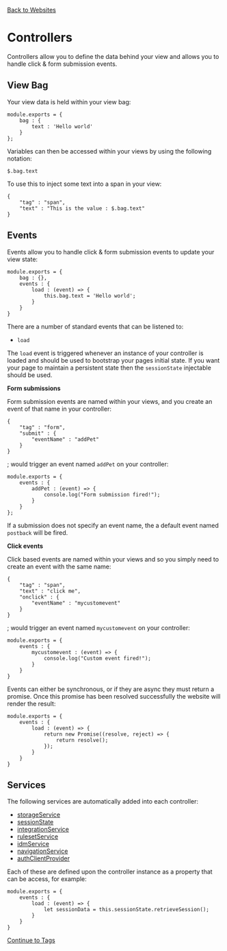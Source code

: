 [Back to Websites](/documentation/websites)

# Controllers

Controllers allow you to define the data behind your view and allows you to handle click & form submission events.

## View Bag

Your view data is held within your view bag:

```
module.exports = {
	bag : {
		text : 'Hello world'
	}
};
```

Variables can then be accessed within your views by using the following notation:

```
$.bag.text
```

To use this to inject some text into a span in your view:

```
{
	"tag" : "span",
	"text" : "This is the value : $.bag.text"
}
```

## Events

Events allow you to handle click & form submission events to update your view state:

```
module.exports = {
	bag : {},
	events : {
		load : (event) => {
			this.bag.text = 'Hello world';
		}
	}
}
```

There are a number of standard events that can be listened to:

* `load`

The `load` event is triggered whenever an instance of your controller is loaded and should be used to bootstrap your pages initial state. If you want your page to maintain a persistent state then the `sessionState` injectable should be used.

**Form submissions**

Form submission events are named within your views, and you create an event of that name in your controller:

```
{
	"tag" : "form",
	"submit" : {
		"eventName" : "addPet"
	}
}
```

; would trigger an event named `addPet` on your controller:

```
module.exports = {
	events : {
		addPet : (event) => {
			console.log("Form submission fired!");
		}
	}
};
```

If a submission does not specify an event name, the a default event named `postback` will be fired.

**Click events**

Click based events are named within your views and so you simply need to create an event with the same name:

```
{
	"tag" : "span",
	"text" : "click me",
	"onclick" : {
		"eventName" : "mycustomevent"
	}
}
```

; would trigger an event named `mycustomevent` on your controller:

```
module.exports = {
	events : {
		mycustomevent : (event) => {
			console.log("Custom event fired!");
		}
	}
}
```

Events can either be synchronous, or if they are async they must return a promise. Once this promise has been resolved successfully the website will render the result:

```
module.exports = {
	events : {
		load : (event) => {
			return new Promise((resolve, reject) => {
				return resolve();
			});
		}
	}
}
```

## Services

The following services are automatically added into each controller:

* [storageService](/documentation/websites/storageService)
* [sessionState](/documentation/websites/sessionState)
* [integrationService](/documentation/websites/integrationService)
* [rulesetService](/documentation/websites/rulesetService)
* [idmService](/documentation/websites/idmService)
* [navigationService](/documentation/websites/navigationService)
* [authClientProvider](/documentation/websites/authClientProvider)

Each of these are defined upon the controller instance as a property that can be access, for example:

```
module.exports = {
	events : {
		load : (event) => {
			let sessionData = this.sessionState.retrieveSession();
		}
	}
}
```

[Continue to Tags](/documentation/websites/tags)